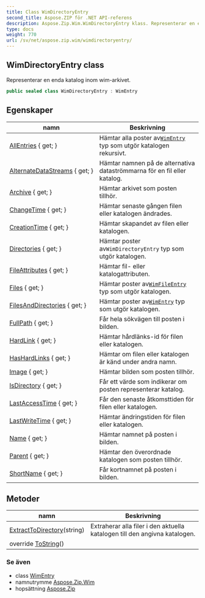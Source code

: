 ```yaml
---
title: Class WimDirectoryEntry
second_title: Aspose.ZIP för .NET API-referens
description: Aspose.Zip.Wim.WimDirectoryEntry klass. Representerar en enda katalog inom wimarkivet.
type: docs
weight: 770
url: /sv/net/aspose.zip.wim/wimdirectoryentry/
---
```

## WimDirectoryEntry class

Representerar en enda katalog inom wim-arkivet.

```csharp
public sealed class WimDirectoryEntry : WimEntry
```

## Egenskaper

| namn | Beskrivning |
| --- | --- |
| [AllEntries](../../aspose.zip.wim/wimdirectoryentry/allentries/) { get; } | Hämtar alla poster av[`WimEntry`](../wimentry/) typ som utgör katalogen rekursivt. |
| [AlternateDataStreams](../../aspose.zip.wim/wimentry/alternatedatastreams/) { get; } | Hämtar namnen på de alternativa dataströmmarna för en fil eller katalog. |
| [Archive](../../aspose.zip.wim/wimentry/archive/) { get; } | Hämtar arkivet som posten tillhör. |
| [ChangeTime](../../aspose.zip.wim/wimentry/changetime/) { get; } | Hämtar senaste gången filen eller katalogen ändrades. |
| [CreationTime](../../aspose.zip.wim/wimentry/creationtime/) { get; } | Hämtar skapandet av filen eller katalogen. |
| [Directories](../../aspose.zip.wim/wimdirectoryentry/directories/) { get; } | Hämtar poster av`WimDirectoryEntry` typ som utgör katalogen. |
| [FileAttributes](../../aspose.zip.wim/wimentry/fileattributes/) { get; } | Hämtar fil- eller katalogattributen. |
| [Files](../../aspose.zip.wim/wimdirectoryentry/files/) { get; } | Hämtar poster av[`WimFileEntry`](../wimfileentry/) typ som utgör katalogen. |
| [FilesAndDirectories](../../aspose.zip.wim/wimdirectoryentry/filesanddirectories/) { get; } | Hämtar poster av[`WimEntry`](../wimentry/) typ som utgör katalogen. |
| [FullPath](../../aspose.zip.wim/wimentry/fullpath/) { get; } | Får hela sökvägen till posten i bilden. |
| [HardLink](../../aspose.zip.wim/wimentry/hardlink/) { get; } | Hämtar hårdlänks-id för filen eller katalogen. |
| [HasHardLinks](../../aspose.zip.wim/wimentry/hashardlinks/) { get; } | Hämtar om filen eller katalogen är känd under andra namn. |
| [Image](../../aspose.zip.wim/wimentry/image/) { get; } | Hämtar bilden som posten tillhör. |
| [IsDirectory](../../aspose.zip.wim/wimentry/isdirectory/) { get; } | Får ett värde som indikerar om posten representerar katalog. |
| [LastAccessTime](../../aspose.zip.wim/wimentry/lastaccesstime/) { get; } | Får den senaste åtkomsttiden för filen eller katalogen. |
| [LastWriteTime](../../aspose.zip.wim/wimentry/lastwritetime/) { get; } | Hämtar ändringstiden för filen eller katalogen. |
| [Name](../../aspose.zip.wim/wimentry/name/) { get; } | Hämtar namnet på posten i bilden. |
| [Parent](../../aspose.zip.wim/wimentry/parent/) { get; } | Hämtar den överordnade katalogen som posten tillhör. |
| [ShortName](../../aspose.zip.wim/wimentry/shortname/) { get; } | Får kortnamnet på posten i bilden. |

## Metoder

| namn | Beskrivning |
| --- | --- |
| [ExtractToDirectory](../../aspose.zip.wim/wimdirectoryentry/extracttodirectory/)(string) | Extraherar alla filer i den aktuella katalogen till den angivna katalogen. |
| override [ToString](../../aspose.zip.wim/wimentry/tostring/)() |  |

### Se även

* class [WimEntry](../wimentry/)
* namnutrymme [Aspose.Zip.Wim](../../aspose.zip.wim/)
* hopsättning [Aspose.Zip](../../)


